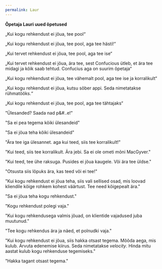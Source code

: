 ```yaml
---
permalink: Laur
---
```


__Õpetaja Lauri uued õpetused__

„Kui kogu rehkendust ei jõua, tee pool“

„Kui kogu rehkendust ei jõua, tee pool, aga tee hästi!“

„Kui tervet rehkendust ei jõua, tee pool, aga tee ise“

„Kui tervet rehkendust ei jõua, ära tee, sest Confucious ütleb, et ära tee midagi ja kõik saab tehtud. Confucius aga on suurim õpetaja“

„Kui kogu rehkendust ei jõua, tee vähemalt pool, aga tee ise ja korralikult“

„Kui kogu rehkendust ei jõua, kutsu sõber appi. Seda nimetatakse rühmatööks.“ 

„Kui kogu rehkendust ei jõua, tee pool, aga tee tähtajaks“

"Ülesanded? Saada nad p&#..e!"

"Sa ei pea tegema kõiki ülesandeid"

"Sa ei jõua teha kõiki ülesandeid"

"Ära tee iga ülesannet. aga kui teed, siis tee korralikult!"

"Kui teed, siis tee korralikult. Ära jebi. Sa ei ole ometi mõni MacGyver."

"Kui teed, tee ühe raksuga. Pusides ei jõua kaugele. Või ära tee üldse."

"Otsusta siis lõpuks ära, kas teed või ei tee!"

"Kui kogu rehkendust ei jõua teha, siis vali sellised osad, mis loovad kliendile kõige rohkem kohest väärtust. Tee need kõigepealt ära."

"Sa ei jõua teha kogu rehkendust."

"Kogu rehkendust polegi vaja."

"Kui kogu rehkendusega valmis jõuad, on klientide vajadused juba muutunud."

"Tee kogu rehkendus ära ja näed, et polnudki vaja."

"Kui kogu rehkendust ei jõua, siis hakka otsast tegema. Mõõda aega, mis kulub. Arvuta edenemise kiirus. Seda nimetatakse _velocity_. Hinda mitu aastat kulub kogu rehkenduse tegemiseks."

"Hakka tagant otsast tegema."


